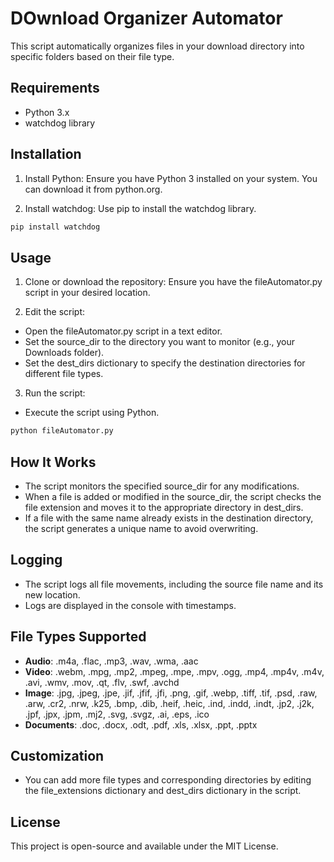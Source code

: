 # DOwnload Organizer Automator

This script automatically organizes files in your download directory into specific folders based on their file type.

## Requirements
- Python 3.x
- watchdog library

## Installation
1. Install Python: Ensure you have Python 3 installed on your system. You can download it from python.org.

2. Install watchdog: Use pip to install the watchdog library.

```bash
pip install watchdog
```
## Usage
1. Clone or download the repository: Ensure you have the fileAutomator.py script in your desired location.

2. Edit the script:

  - Open the fileAutomator.py script in a text editor.
  - Set the source_dir to the directory you want to monitor (e.g., your Downloads folder).
  - Set the dest_dirs dictionary to specify the destination directories for different file types.

3. Run the script:

- Execute the script using Python.
```bash
python fileAutomator.py
```

## How It Works
- The script monitors the specified source_dir for any modifications.
- When a file is added or modified in the source_dir, the script checks the file extension and moves it to the appropriate directory in dest_dirs.
- If a file with the same name already exists in the destination directory, the script generates a unique name to avoid overwriting.
## Logging
- The script logs all file movements, including the source file name and its new location.
- Logs are displayed in the console with timestamps.
## File Types Supported
- **Audio**: .m4a, .flac, .mp3, .wav, .wma, .aac
- **Video**: .webm, .mpg, .mp2, .mpeg, .mpe, .mpv, .ogg, .mp4, .mp4v, .m4v, .avi, .wmv, .mov, .qt, .flv, .swf, .avchd
- **Image**: .jpg, .jpeg, .jpe, .jif, .jfif, .jfi, .png, .gif, .webp, .tiff, .tif, .psd, .raw, .arw, .cr2, .nrw, .k25, .bmp, .dib, .heif, .heic, .ind, .indd, .indt, .jp2, .j2k, .jpf, .jpx, .jpm, .mj2, .svg, .svgz, .ai, .eps, .ico
- **Documents**: .doc, .docx, .odt, .pdf, .xls, .xlsx, .ppt, .pptx
## Customization
- You can add more file types and corresponding directories by editing the file_extensions dictionary and dest_dirs dictionary in the script.
## License
This project is open-source and available under the MIT License.
